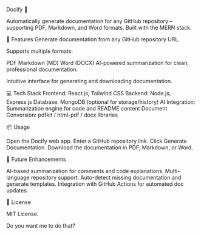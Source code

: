 Docify 📝

Automatically generate documentation for any GitHub repository – supporting PDF, Markdown, and Word formats. Built with the MERN stack.

🚀 Features
Generate documentation from any GitHub repository URL.

Supports multiple formats:

PDF
Markdown (MD)
Word (DOCX)
AI-powered summarization for clean, professional documentation.

Intuitive interface for generating and downloading documentation.


💻 Tech Stack
Frontend: React.js, Tailwind CSS
Backend: Node.js, Express.js
Database: MongoDB (optional for storage/history)
AI Integration: Summarization engine for code and README content
Document Conversion: pdfkit / html-pdf / docx libraries

📦 Usage

Open the Docify web app.
Enter a GitHub repository link.
Click Generate Documentation.
Download the documentation in PDF, Markdown, or Word.

🌟 Future Enhancements

AI-based summarization for comments and code explanations.
Multi-language repository support.
Auto-detect missing documentation and generate templates.
Integration with GitHub Actions for automated doc updates.

📝 License

MIT License.

Do you want me to do that?
